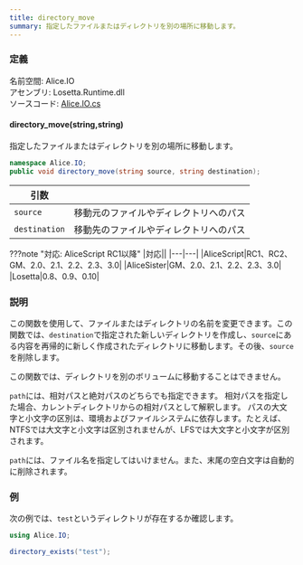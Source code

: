 ```yaml
---
title: directory_move
summary: 指定したファイルまたはディレクトリを別の場所に移動します。
---
```


### 定義
名前空間: Alice.IO<br/>
アセンブリ: Losetta.Runtime.dll<br/>
ソースコード: [Alice.IO.cs](https://github.com/WSOFT-Project/Losetta/blob/master/Losetta.Runtime/Alice.IO.cs)

#### directory_move(string,string)

指定したファイルまたはディレクトリを別の場所に移動します。

```cs title="AliceScript"
namespace Alice.IO;
public void directory_move(string source, string destination);
```

|引数| |
|-|-|
|`source`|移動元のファイルやディレクトリへのパス|
|`destination`|移動先のファイルやディレクトリへのパス|

???note "対応: AliceScript RC1以降"
    |対応||
    |---|---|
    |AliceScript|RC1、RC2、GM、2.0、2.1、2.2、2.3、3.0|
    |AliceSister|GM、2.0、2.1、2.2、2.3、3.0|
    |Losetta|0.8、0.9、0.10|

### 説明
この関数を使用して、ファイルまたはディレクトリの名前を変更できます。この関数では、`destination`で指定された新しいディレクトリを作成し、`source`にある内容を再帰的に新しく作成されたディレクトリに移動します。その後、`source`を削除します。

この関数では、ディレクトリを別のボリュームに移動することはできません。

`path`には、相対パスと絶対パスのどちらでも指定できます。
相対パスを指定した場合、カレントディレクトリからの相対パスとして解釈します。
パスの大文字と小文字の区別は、環境およびファイルシステムに依存します。たとえば、NTFSでは大文字と小文字は区別されませんが、LFSでは大文字と小文字が区別されます。

`path`には、ファイル名を指定してはいけません。また、末尾の空白文字は自動的に削除されます。
### 例
次の例では、`test`というディレクトリが存在するか確認します。

```cs title="AliceScript"
using Alice.IO;

directory_exists("test");
```